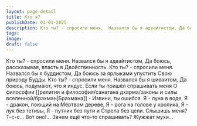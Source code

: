 ```yaml
---
layout: page-detail
title: Кто я?
publishDate: 01-01-2025
description: Кто ты? - спросили меня.  Назвался бы я адвайтистом, Да боюсь, рассказывая, впасть в  Двойственность.  Кто ты? - спросили меня.  Назвался бы я буддистом, Да боюсь за ярлыками упустить  Свою природу Будды.  Кто ты? - спросили меня.  Назвался бы я шиваитом, Да боюсь, подумают, что я индус.
tags:
image:
draft: false
---
```

Кто ты? - спросили меня.  Назвался бы я адвайтистом, Да боюсь, рассказывая, впасть в  Двойственность.  Кто ты? - спросили меня.  Назвался бы я буддистом, Да боюсь за ярлыками упустить  Свою природу Будды.  Кто ты? - спросили меня.  Назвался бы я шиваитом, Да боюсь, подумают, что я индус.  Если ты пришёл спрашивать меня  О философии [[религия и философия/санатана дхарма/законы и силы вселенной/брахман|Брахмана]] -  Извини, ты ошибся.  Я - луна в воде,  Я - дракон, поющий на  Мёртвом дереве,  Я - рога на голове у кролика,  Я - лук без тетивы,  Я - путник без пути и  Стрела без цели.  Слышишь меня?  Т-с-с... Вот оно!... Зачем ещё что-то спрашивать?  Жужжат мухи...
  
